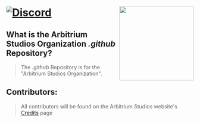 # [![Discord][discordImg]][discordLink] <img src="https://www.arbitriumstudios.com/assets/images/logos/as-logo.png" align="right" width="200" height="auto" />

## What is the Arbitrium Studios Organization *.github* Repository?

> The *.github* Repository is for the "Arbitrium Studios Organization".

## Contributors:

> All contributors will be found on the Arbitrium Studios website's [Credits](https://www.arbitriumstudios.com/credits) page

[discordImg]: https://img.shields.io/discord/775528645086543895?color=6aa6ff&label=Arbitrium%20Studios&style=for-the-badge

[discordLink]: https://discord.com/invite/5xmBA8stzY
